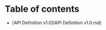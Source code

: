 # Table of contents

* [API Definition v1.0](API Definition v1.0.md)
<!--* [Changelog](changelog.md)-->
